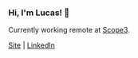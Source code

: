 ### Hi, I'm Lucas! 👋

Currently working remote at [Scope3](https://www.scope3.com/).

[Site](https://lucasbassetti.com/) | [LinkedIn](https://www.linkedin.com/in/lucas-bassetti/) 
